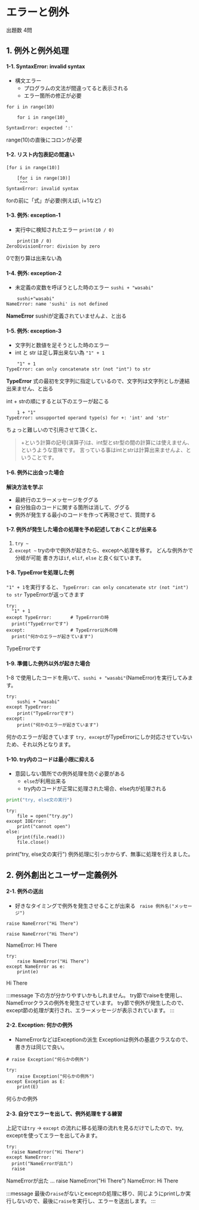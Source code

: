 # エラーと例外
出題数 4問

## 1. 例外と例外処理
#### 1-1. SyntaxError: invalid syntax
- 構文エラー
  - プログラムの文法が間違ってると表示される
  - エラー箇所の修正が必要

`for i in range(10)`
```c: error
    for i in range(10)
                      ^
SyntaxError: expected ':'
```
range(10)の直後にコロンが必要

#### 1-2. リスト内包表記の間違い
`[for i in range(10)]`
```c: error
    [for i in range(10)]
     ^^^
SyntaxError: invalid syntax
```
forの前に「式」が必要(例えばi, i+1など)

#### 1-3. 例外: exception-1
- 実行中に検知されたエラー
`print(10 / 0)`

```c:error
    print(10 / 0)
ZeroDivisionError: division by zero
```
0で割り算は出来ない為

#### 1-4. 例外: exception-2
- 未定義の変数を呼ぼうとした時のエラー
`sushi + "wasabi"`

```c: error
    sushi+"wasabi"
NameError: name 'sushi' is not defined
```
**NameError**
sushiが定義されていませんよ、と出る

#### 1-5. 例外: exception-3
- 文字列と数値を足そうとした時のエラー
- int と str は足し算出来ない為
`"1" + 1`

```c: error
    "1" + 1
TypeError: can only concatenate str (not "int") to str
```
**TypeError**
式の最初を文字列に指定しているので、文字列は文字列としか連結出来ません、と出る

int + strの順にすると以下のエラーが起こる
```c: error
    1 + "1"
TypeError: unsupported operand type(s) for +: 'int' and 'str'
```
ちょっと難しいので引用させて頂くと、
> +という計算の記号(演算子)は、int型とstr型の間の計算には使えません、というような意味です。
言っている事はintとstrは計算出来ませんよ、ということです。

#### 1-6. 例外に出会った場合
**解決方法を学ぶ**
- 最終行のエラーメッセージをググる
- 自分独自のコードに関する箇所は消して、ググる
- 例外が発生する最小のコードを作って再現させて、質問する

#### 1-7. 例外が発生した場合の処理を予め記述しておくことが出来る
1. `try ~`
2. `except ~`
tryの中で例外が起きたら、exceptへ処理を移す。
どんな例外かで分岐が可能
書き方は`if`, `elif`, `else` と良く似ています。

#### 1-8. TypeErrorを処理した例
`"1" + 1`を実行すると、
`TypeError: can only concatenate str (not "int") to str`
TypeErrorが返ってきます

```python: try, except
try:
  "1" + 1
except TypeError:       # TypeErrorの時
  print("TypeErrorです")
except:                 # TypeError以外の時
  print("何かのエラーが起きています")
```
TypeErrorです

#### 1-9. 準備した例外以外が起きた場合
1-8 で使用したコードを用いて、`sushi + "wasabi"`(NameError)を実行してみます。

```python: try, except
try:
    sushi + "wasabi"
except TypeError:
    print("TypeErrorです")
except:
    print("何かのエラーが起きています")
```
何かのエラーが起きています
`try, except`がTypeErrorにしか対応させていないため、それ以外となります。

#### 1-10. try内のコードは最小限に抑える
- 意図しない箇所での例外処理を防ぐ必要がある
  - `else`が利用出来る
  - try内のコードが正常に処理された場合、else内が処理される

```python:try.py
print("try, else文の実行")
```

```python: try, else
try:
    file = open("try.py")
except IOError:
    print("cannot open")
else:
    print(file.read())
    file.close()
```
print("try, else文の実行")
例外処理に引っかからず、無事に処理を行えました。


## 2. 例外創出とユーザー定義例外
#### 2-1. 例外の送出
- 好きなタイミングで例外を発生させることが出来る
` raise 例外名("メッセージ")`

```python: raise
raise NameError("Hi There")
```
    raise NameError("Hi There")
NameError: Hi There

```python: raise
try:
    raise NameError("Hi There")
except NameError as e:
    print(e)
```
Hi There

:::message
下の方が分かりやすいかもしれません。
try節でraiseを使用し、NameErrorクラスの例外を発生させています。
try節で例外が発生したので、except節の処理が実行され、エラーメッセージが表示されています。
:::

#### 2-2. Exception: 何かの例外
- NameErrorなどはExceptionの派生
Exceptionは例外の基底クラスなので、書き方は同じで良い。

```python: Exception
# raise Exception("何らかの例外")

try:
    raise Exception("何らかの例外")
except Exception as E:
    print(E)
```
何らかの例外

#### 2-3. 自分でエラーを出して、例外処理をする練習
上記では`try` -> `except` の流れに移る処理の流れを見るだけでしたので、try, exceptを使ってエラーを出してみます。

```python: error
try:
  raise NameError("Hi There")
except NameError:
  print("NameErrorが出た")
  raise
```
NameErrorが出た
...
    raise NameError("Hi There")
NameError: Hi There

:::message
最後の`raise`がないとexceptの処理に移り、同じようにprintしか実行しないので、最後に`raise`を実行し、エラーを送出します。
:::


